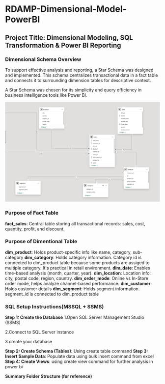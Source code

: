 # RDAMP-Dimensional-Model-PowerBI

## Project Title: Dimensional Modeling, SQL Transformation & Power BI Reporting

### Dimensional Schema Overview
To support effective analysis and reporting, a Star Schema was designed and implemented. This schema centralizes transactional data in a fact table and connects it to surrounding dimension tables for descriptive context.

A Star Schema was chosen for its simplicity and query efficiency in business intelligence tools like Power BI.

![Schema Diagram](powerbi/screenshots/schema_diagram.png)

### Purpose of Fact Table
**fact_sales**: Central table storing all transactional records: sales, cost, quantity, profit, and discount.

### Purpose of Dimentional Table
**dim_product**: Holds product-specific info like name, category, sub-category
**dim_category**: Holds category information. Category id is connected to dim_product table because some products are assiged to multiple category. It's practical in retail environment.
**dim_date**: Enables time-based analysis (month, quarter, year).
**dim_location**:	Location info: city, postal code, region, country.
**dim_order_mode**:	Online vs In-Store order mode, helps analyze channel-based performance.
**dim_customer**:	Holds customer details 
**dim_segment**: Holds segment information. segment_id is connected to dim_product table

### SQL Setup Instructions(MSSQL + SSMS)
**Step 1: Create the Database**
1.Open SQL Server Management Studio (SSMS)

2.Connect to  SQL Server instance

3.create your database

**Step 2: Create Schema (Tables)**: Using create table command
**Step 3: Insert Sample Data**: Populate data using bulk insert command from excel
**Step 4: Create Views**: using create view command for further analysis in power bi

**Summary Folder Structure (for reference)**


